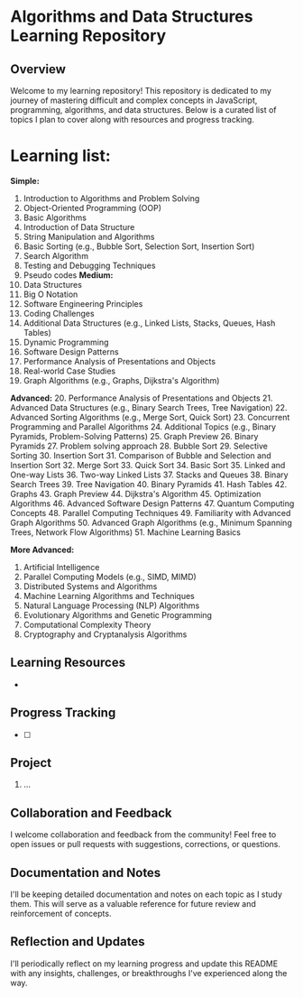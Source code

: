 # Algorithms and Data Structures Learning Repository

## Overview

Welcome to my learning repository! This repository is dedicated to my journey of mastering difficult and complex concepts in JavaScript, programming, algorithms, and data structures. Below is a curated list of topics I plan to cover along with resources and progress tracking.

# Learning list:

**Simple:**
1. Introduction to Algorithms and Problem Solving
2. Object-Oriented Programming (OOP)
3. Basic Algorithms
4. Introduction of Data Structure
5. String Manipulation and Algorithms
6. Basic Sorting (e.g., Bubble Sort, Selection Sort, Insertion Sort)
7. Search Algorithm
8. Testing and Debugging Techniques
9. Pseudo codes
**Medium:**
10. Data Structures
11. Big O Notation
12. Software Engineering Principles
13. Coding Challenges
14. Additional Data Structures (e.g., Linked Lists, Stacks, Queues, Hash Tables)
15. Dynamic Programming
16. Software Design Patterns
17. Performance Analysis of Presentations and Objects
18. Real-world Case Studies
19. Graph Algorithms (e.g., Graphs, Dijkstra's Algorithm)

**Advanced:**
20. Performance Analysis of Presentations and Objects
21. Advanced Data Structures (e.g., Binary Search Trees, Tree Navigation)
22. Advanced Sorting Algorithms (e.g., Merge Sort, Quick Sort)
23. Concurrent Programming and Parallel Algorithms
24. Additional Topics (e.g., Binary Pyramids, Problem-Solving Patterns)
25. Graph Preview
26. Binary Pyramids
27. Problem solving approach
28. Bubble Sort
29. Selective Sorting
30. Insertion Sort
31. Comparison of Bubble and Selection and Insertion Sort
32. Merge Sort
33. Quick Sort
34. Basic Sort
35. Linked and One-way Lists
36. Two-way Linked Lists
37. Stacks and Queues
38. Binary Search Trees
39. Tree Navigation
40. Binary Pyramids
41. Hash Tables
42. Graphs
43. Graph Preview
44. Dijkstra's Algorithm
45. Optimization Algorithms
46. Advanced Software Design Patterns
47. Quantum Computing Concepts
48. Parallel Computing Techniques
49. Familiarity with Advanced Graph Algorithms
50. Advanced Graph Algorithms (e.g., Minimum Spanning Trees, Network Flow Algorithms)
51. Machine Learning Basics

**More Advanced:**
1. Artificial Intelligence
2. Parallel Computing Models (e.g., SIMD, MIMD)
3. Distributed Systems and Algorithms
4. Machine Learning Algorithms and Techniques
5. Natural Language Processing (NLP) Algorithms
6. Evolutionary Algorithms and Genetic Programming
7. Computational Complexity Theory
8. Cryptography and Cryptanalysis Algorithms
## Learning Resources
- []()
## Progress Tracking
- [ ]
## Project
1. ...

## Collaboration and Feedback

I welcome collaboration and feedback from the community! Feel free to open issues or pull requests with suggestions, corrections, or questions.

## Documentation and Notes

I'll be keeping detailed documentation and notes on each topic as I study them. This will serve as a valuable reference for future review and reinforcement of concepts.

## Reflection and Updates

I'll periodically reflect on my learning progress and update this README with any insights, challenges, or breakthroughs I've experienced along the way.
